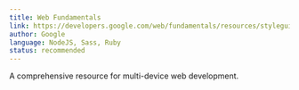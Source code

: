 ```yaml
---
title: Web Fundamentals
link: https://developers.google.com/web/fundamentals/resources/styleguide/index.html?hl=en
author: Google
language: NodeJS, Sass, Ruby
status: recommended
---
```


A comprehensive resource for multi-device web development.  
